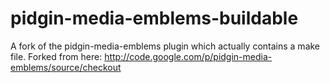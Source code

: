 pidgin-media-emblems-buildable
==============================

A fork of the pidgin-media-emblems plugin which actually contains a make file. Forked from here: http://code.google.com/p/pidgin-media-emblems/source/checkout
